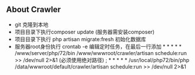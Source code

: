 

## About Crawler


- git 克隆到本地
- 项目目录下执行composer update (服务器需安装composer)
- 项目目录下执行 php artisan migrate:fresh 初始化数据库
- 服务器root身份执行 crontab -e 编辑定时任务，在最后一行添加 * * * * * /www/server/php/72/bin /www/wwwroot/crawler/artisan schedule:run >> /dev/null 2>&1 (必须使用绝对路径)
;  * * * * * /usr/local/php72/bin/php /data/wwwroot/default/crawler/artisan schedule:run >> /dev/null 2>&1
